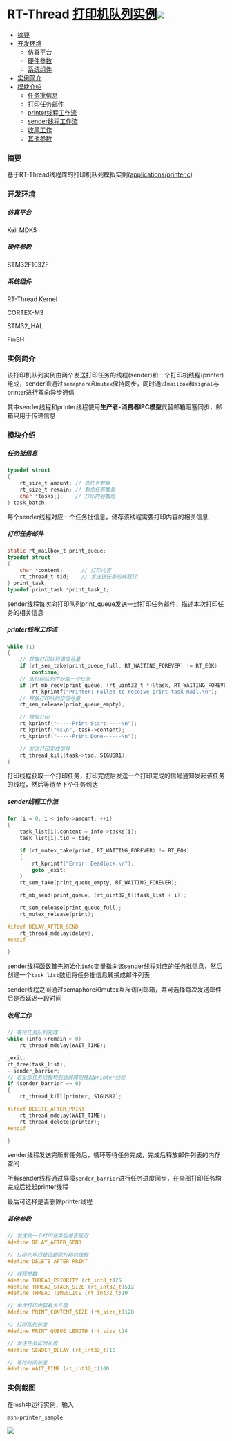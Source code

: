 # RT-Thread [打印机队列实例](./applications/printer.c)<img src="http://disk.itfs127.com/img/github/rtos/build-passed.svg"/>
- [摘要](#摘要)
- [开发环境](#开发环境)
  - [仿真平台](#仿真平台)
  - [硬件参数](#硬件参数)
  - [系统组件](#系统组件)
- [实例简介](#实例简介)
- [模块介绍](#模块介绍)
  - [任务批信息](#任务批信息)
  - [打印任务邮件](#打印任务邮件)
  - [printer线程工作流](#printer线程工作流)
  - [sender线程工作流](#sender线程工作流)
  - [收尾工作](#收尾工作)
  - [其他参数](#其他参数)

### 摘要

基于RT-Thread线程库的打印机队列模拟实例([applications/printer.c](applications/printer.c))

### 开发环境

##### 仿真平台

Keil MDK5

##### 硬件参数

STM32F103ZF

##### 系统组件

RT-Thread Kernel

CORTEX-M3

STM32_HAL

FinSH



### 实例简介

该打印机队列实例由两个发送打印任务的线程(sender)和一个打印机线程(printer)组成，sender间通过`semaphore`和`mutex`保持同步，同时通过`mailbox`和`signal`与printer进行双向异步通信

其中sender线程和printer线程使用**生产者-消费者IPC模型**代替邮箱阻塞同步，邮箱只用于传递信息

### 模块介绍

##### 任务批信息

```c
typedef struct
{
    rt_size_t amount; // 总任务数量
    rt_size_t remain; // 剩余任务数量
    char *tasks[];    // 打印内容数组
} task_batch;
```

每个sender线程对应一个任务批信息，储存该线程需要打印内容的相关信息



##### 打印任务邮件

```c
static rt_mailbox_t print_queue;
typedef struct
{
    char *content;      // 打印内容
    rt_thread_t tid;    // 发送该任务的线程id
} print_task;
typedef print_task *print_task_t;
```

sender线程每次向打印队列print_queue发送一封打印任务邮件，描述本次打印任务的相关信息



##### printer线程工作流

```c
while (1)
{
    // 获取打印队列满信号量
    if (rt_sem_take(print_queue_full, RT_WAITING_FOREVER) != RT_EOK)
        continue;
    // 从打印队列中获取一个任务
    if (rt_mb_recv(print_queue, (rt_uint32_t *)&task, RT_WAITING_FOREVER) != RT_EOK)
        rt_kprintf("Printer: Failed to receive print task mail.\n");
    // 释放打印队列空信号量
    rt_sem_release(print_queue_empty);

    // 模拟打印
    rt_kprintf("-----Print Start-----\n");
    rt_kprintf("%s\n", task->content);
    rt_kprintf("-----Print Done------\n");

    // 发送打印完成信号
    rt_thread_kill(task->tid, SIGUSR1);
}
```

打印线程获取一个打印任务，打印完成后发送一个打印完成的信号通知发起该任务的线程，然后等待至下个任务到达



##### sender线程工作流

```c
for (i = 0; i < info->amount; ++i)
{
    task_list[i].content = info->tasks[i];
    task_list[i].tid = tid;

    if (rt_mutex_take(print, RT_WAITING_FOREVER) != RT_EOK)
    {
        rt_kprintf("Error: Deadlock.\n");
        goto _exit;
    }
    rt_sem_take(print_queue_empty, RT_WAITING_FOREVER);

    rt_mb_send(print_queue, (rt_uint32_t)(task_list + i));

    rt_sem_release(print_queue_full);
    rt_mutex_release(print);

#ifdef DELAY_AFTER_SEND
    rt_thread_mdelay(delay);
#endif

}
```

sender线程函数首先初始化`info`变量指向该sender线程对应的任务批信息，然后创建一个`task_list`数组将任务批信息转换成邮件列表

sender线程之间通过semaphore和mutex互斥访问邮箱，并可选择每次发送邮件后是否延迟一段时间



##### 收尾工作

```c
// 等待任务队列完成
while (info->remain > 0)
    rt_thread_mdelay(WAIT_TIME);

_exit:
rt_free(task_list);
--sender_barrier;
// 若全部任务线程均到达屏障则挂起printer线程
if (sender_barrier == 0)
{
    rt_thread_kill(printer, SIGUSR2);

#ifdef DELETE_AFTER_PRINT
    rt_thread_mdelay(WAIT_TIME);
    rt_thread_delete(printer);
#endif

}
```

sender线程发送完所有任务后，循环等待任务完成，完成后释放邮件列表的内存空间

所有sender线程通过屏障`sender_barrier`进行任务进度同步，在全部打印任务均完成后挂起printer线程

最后可选择是否删除printer线程



##### 其他参数

```c
// 发送完一个打印任务后是否延迟
#define DELAY_AFTER_SEND

// 打印完毕后是否删除打印机线程
#define DELETE_AFTER_PRINT

// 线程参数
#define THREAD_PRIORITY (rt_int8_t)25
#define THREAD_STACK_SIZE (rt_int32_t)512
#define THREAD_TIMESLICE (rt_int32_t)10

// 单次打印内容最大长度
#define PRINT_CONTENT_SIZE (rt_size_t)128

// 打印队列长度
#define PRINT_QUEUE_LENGTH (rt_size_t)4

// 发送任务延时长度
#define SENDER_DELAY (rt_int32_t)10

// 等待时间长度
#define WAIT_TIME (rt_int32_t)100
```

### 实例截图

在msh中运行实例，输入

```sh
msh>printer_sample
```

<img src="http://disk.itfs127.com/img/github/rtos/printer_sample_screenshot.png" align="left"/>

